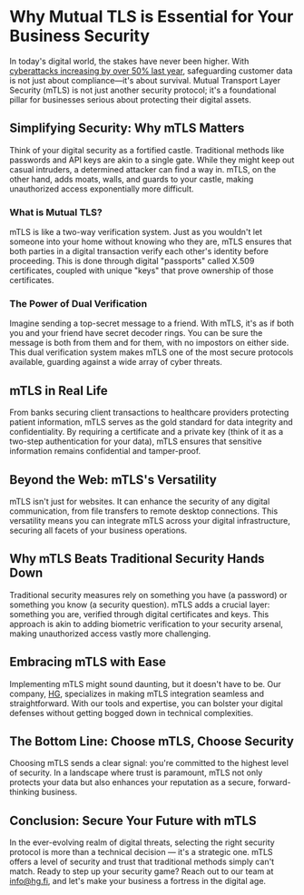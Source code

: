 # Why Mutual TLS is Essential for Your Business Security

In today's digital world, the stakes have never been higher. With [cyberattacks 
increasing by over 50% last 
year](https://www.digitalsme.eu/57-surge-of-cyberattacks-in-europe-flagged-by-digital-sme-report/), 
safeguarding customer data is not just about compliance—it's about survival. 
Mutual Transport Layer Security (mTLS) is not just another security protocol; 
it's a foundational pillar for businesses serious about protecting their 
digital assets.

## Simplifying Security: Why mTLS Matters

Think of your digital security as a fortified castle. Traditional methods like 
passwords and API keys are akin to a single gate. While they might keep out 
casual intruders, a determined attacker can find a way in. mTLS, on the other 
hand, adds moats, walls, and guards to your castle, making unauthorized access 
exponentially more difficult.

### What is Mutual TLS?

mTLS is like a two-way verification system. Just as you wouldn't let someone 
into your home without knowing who they are, mTLS ensures that both parties in 
a digital transaction verify each other's identity before proceeding. This is 
done through digital "passports" called X.509 certificates, coupled with unique 
"keys" that prove ownership of those certificates.

### The Power of Dual Verification

Imagine sending a top-secret message to a friend. With mTLS, it's as if both 
you and your friend have secret decoder rings. You can be sure the message is 
both from them and for them, with no impostors on either side. This dual 
verification system makes mTLS one of the most secure protocols available, 
guarding against a wide array of cyber threats.

## mTLS in Real Life

From banks securing client transactions to healthcare providers protecting 
patient information, mTLS serves as the gold standard for data integrity and 
confidentiality. By requiring a certificate and a private key (think of it as a 
two-step authentication for your data), mTLS ensures that sensitive information 
remains confidential and tamper-proof.

## Beyond the Web: mTLS's Versatility

mTLS isn't just for websites. It can enhance the security of any digital 
communication, from file transfers to remote desktop connections. This 
versatility means you can integrate mTLS across your digital infrastructure, 
securing all facets of your business operations.

## Why mTLS Beats Traditional Security Hands Down

Traditional security measures rely on something you have (a password) or 
something you know (a security question). mTLS adds a crucial layer: something 
you are, verified through digital certificates and keys. This approach is akin 
to adding biometric verification to your security arsenal, making unauthorized 
access vastly more challenging.

## Embracing mTLS with Ease

Implementing mTLS might sound daunting, but it doesn't have to be. Our company, 
[HG](https://hg.fi), specializes in making mTLS integration seamless and 
straightforward. With our tools and expertise, you can bolster your digital 
defenses without getting bogged down in technical complexities.

## The Bottom Line: Choose mTLS, Choose Security

Choosing mTLS sends a clear signal: you're committed to the highest level of 
security. In a landscape where trust is paramount, mTLS not only protects your 
data but also enhances your reputation as a secure, forward-thinking business.

## Conclusion: Secure Your Future with mTLS

In the ever-evolving realm of digital threats, selecting the right security 
protocol is more than a technical decision — it's a strategic one. mTLS offers 
a level of security and trust that traditional methods simply can't match. 
Ready to step up your security game? Reach out to our team at 
[info@hg.fi](mailto:info@hg.fi), and let's make your business a fortress in the 
digital age.
